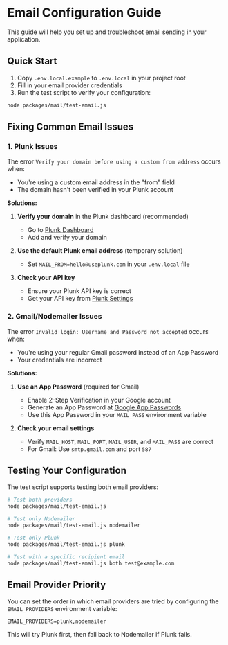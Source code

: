# Email Configuration Guide

This guide will help you set up and troubleshoot email sending in your application.

## Quick Start

1. Copy `.env.local.example` to `.env.local` in your project root
2. Fill in your email provider credentials
3. Run the test script to verify your configuration:

```bash
node packages/mail/test-email.js
```

## Fixing Common Email Issues

### 1. Plunk Issues

The error `Verify your domain before using a custom from address` occurs when:
- You're using a custom email address in the "from" field
- The domain hasn't been verified in your Plunk account

**Solutions:**

1. **Verify your domain** in the Plunk dashboard (recommended)
   - Go to [Plunk Dashboard](https://app.useplunk.com/domains)
   - Add and verify your domain

2. **Use the default Plunk email address** (temporary solution)
   - Set `MAIL_FROM=hello@useplunk.com` in your `.env.local` file

3. **Check your API key**
   - Ensure your Plunk API key is correct
   - Get your API key from [Plunk Settings](https://app.useplunk.com/settings)

### 2. Gmail/Nodemailer Issues

The error `Invalid login: Username and Password not accepted` occurs when:
- You're using your regular Gmail password instead of an App Password
- Your credentials are incorrect

**Solutions:**

1. **Use an App Password** (required for Gmail)
   - Enable 2-Step Verification in your Google account
   - Generate an App Password at [Google App Passwords](https://myaccount.google.com/apppasswords)
   - Use this App Password in your `MAIL_PASS` environment variable

2. **Check your email settings**
   - Verify `MAIL_HOST`, `MAIL_PORT`, `MAIL_USER`, and `MAIL_PASS` are correct
   - For Gmail: Use `smtp.gmail.com` and port `587`

## Testing Your Configuration

The test script supports testing both email providers:

```bash
# Test both providers
node packages/mail/test-email.js

# Test only Nodemailer
node packages/mail/test-email.js nodemailer

# Test only Plunk
node packages/mail/test-email.js plunk

# Test with a specific recipient email
node packages/mail/test-email.js both test@example.com
```

## Email Provider Priority

You can set the order in which email providers are tried by configuring the `EMAIL_PROVIDERS` environment variable:

```
EMAIL_PROVIDERS=plunk,nodemailer
```

This will try Plunk first, then fall back to Nodemailer if Plunk fails.